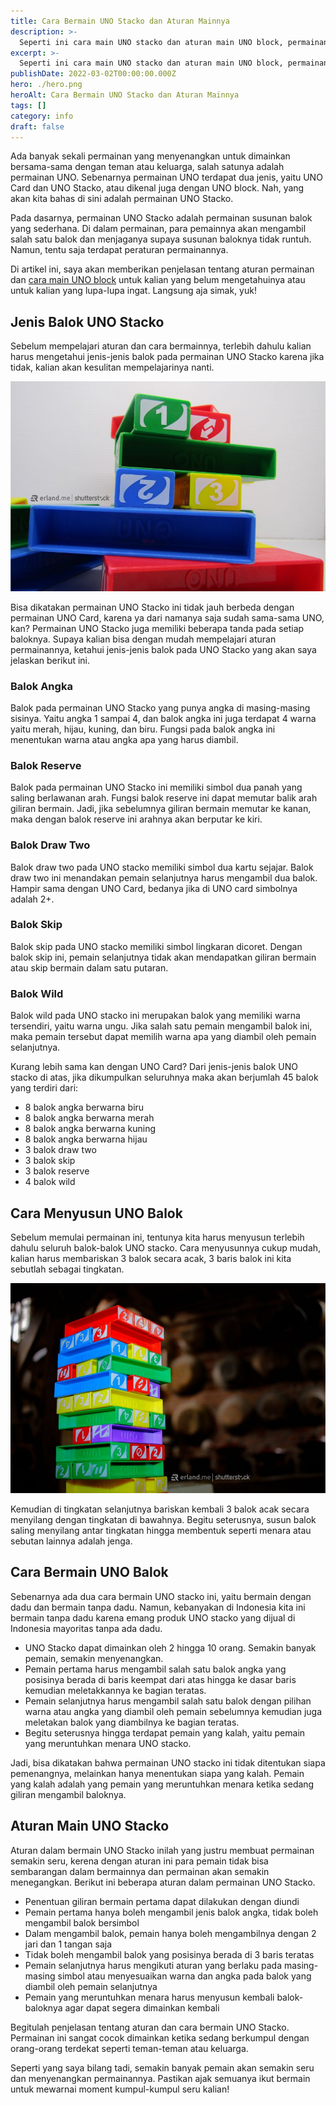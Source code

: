 ```yaml
---
title: Cara Bermain UNO Stacko dan Aturan Mainnya
description: >-
  Seperti ini cara main UNO stacko dan aturan main UNO block, permainan seru untuk dimainkan bersama-sama dengan teman atau keluarga
excerpt: >-
  Seperti ini cara main UNO stacko dan aturan main UNO block, permainan seru untuk dimainkan bersama-sama dengan teman atau keluarga
publishDate: 2022-03-02T00:00:00.000Z
hero: ./hero.png
heroAlt: Cara Bermain UNO Stacko dan Aturan Mainnya
tags: []
category: info
draft: false
---
```


Ada banyak sekali permainan yang menyenangkan untuk dimainkan bersama-sama dengan teman atau keluarga, salah satunya adalah permainan UNO. Sebenarnya permainan UNO terdapat dua jenis, yaitu UNO Card dan UNO Stacko, atau dikenal juga dengan UNO block. Nah, yang akan kita bahas di sini adalah permainan UNO Stacko.

Pada dasarnya, permainan UNO Stacko adalah permainan susunan balok yang sederhana. Di dalam permainan, para pemainnya akan mengambil salah satu balok dan menjaganya supaya susunan baloknya tidak runtuh. Namun, tentu saja terdapat peraturan permainannya.

Di artikel ini, saya akan memberikan penjelasan tentang aturan permainan dan <a href="https://www.guinness.id/temu-santai/article/seru-ini-cara-dan-tips-bermain-uno-stacko">cara main UNO block</a> untuk kalian yang belum mengetahuinya atau untuk kalian yang lupa-lupa ingat. Langsung aja simak, yuk!

## Jenis Balok UNO Stacko

Sebelum mempelajari aturan dan cara bermainnya, terlebih dahulu kalian harus mengetahui jenis-jenis balok pada permainan UNO Stacko karena jika tidak, kalian akan kesulitan mempelajarinya nanti.

![](./images/aturan-main-uno-stacko.jpg)

Bisa dikatakan permainan UNO Stacko ini tidak jauh berbeda dengan permainan UNO Card, karena ya dari namanya saja sudah sama-sama UNO, kan? Permainan UNO Stacko juga memiliki beberapa tanda pada setiap baloknya. Supaya kalian bisa dengan mudah mempelajari aturan permainannya, ketahui jenis-jenis balok pada UNO Stacko yang akan saya jelaskan berikut ini.

### Balok Angka

Balok pada permainan UNO Stacko yang punya angka di masing-masing sisinya. Yaitu angka 1 sampai 4, dan balok angka ini juga terdapat 4 warna yaitu merah, hijau, kuning, dan biru. Fungsi pada balok angka ini menentukan warna atau angka apa yang harus diambil.

### Balok Reserve

Balok pada permainan UNO Stacko ini memiliki simbol dua panah yang saling berlawanan arah. Fungsi balok reserve ini dapat memutar balik arah giliran bermain. Jadi, jika sebelumnya giliran bermain memutar ke kanan, maka dengan balok reserve ini arahnya akan berputar ke kiri.

### Balok Draw Two

Balok draw two pada UNO stacko memiliki simbol dua kartu sejajar. Balok draw two ini menandakan pemain selanjutnya harus mengambil dua balok. Hampir sama dengan UNO Card, bedanya jika di UNO card simbolnya adalah 2+.

### Balok Skip

Balok skip pada UNO stacko memiliki simbol lingkaran dicoret. Dengan balok skip ini, pemain selanjutnya tidak akan mendapatkan giliran bermain atau skip bermain dalam satu putaran.

### Balok Wild

Balok wild pada UNO stacko ini merupakan balok yang memiliki warna tersendiri, yaitu warna ungu. Jika salah satu pemain mengambil balok ini, maka pemain tersebut dapat memilih warna apa yang diambil oleh pemain selanjutnya.

Kurang lebih sama kan dengan UNO Card? Dari jenis-jenis balok UNO stacko di atas, jika dikumpulkan seluruhnya maka akan berjumlah 45 balok yang terdiri dari:

- 8 balok angka berwarna biru
- 8 balok angka berwarna merah
- 8 balok angka berwarna kuning
- 8 balok angka berwarna hijau
- 3 balok draw two
- 3 balok skip
- 3 balok reserve
- 4 balok wild

## Cara Menyusun UNO Balok

Sebelum memulai permainan ini, tentunya kita harus menyusun terlebih dahulu seluruh balok-balok UNO stacko. Cara menyusunnya cukup mudah, kalian harus membariskan 3 balok secara acak, 3 baris balok ini kita sebutlah sebagai tingkatan.

![](./images/cara-main-uno-stacko.jpg)

Kemudian di tingkatan selanjutnya bariskan kembali 3 balok acak secara menyilang dengan tingkatan di bawahnya. Begitu seterusnya, susun balok saling menyilang antar tingkatan hingga membentuk seperti menara atau sebutan lainnya adalah jenga.

## Cara Bermain UNO Balok

Sebenarnya ada dua cara bermain UNO stacko ini, yaitu bermain dengan dadu dan bermain tanpa dadu. Namun, kebanyakan di Indonesia kita ini bermain tanpa dadu karena emang produk UNO stacko yang dijual di Indonesia mayoritas tanpa ada dadu.

- UNO Stacko dapat dimainkan oleh 2 hingga 10 orang. Semakin banyak pemain, semakin menyenangkan.
- Pemain pertama harus mengambil salah satu balok angka yang posisinya berada di baris keempat dari atas hingga ke dasar baris kemudian meletakkannya ke bagian teratas.
- Pemain selanjutnya harus mengambil salah satu balok dengan pilihan warna atau angka yang diambil oleh pemain sebelumnya kemudian juga meletakan balok yang diambilnya ke bagian teratas.
- Begitu seterusnya hingga terdapat pemain yang kalah, yaitu pemain yang meruntuhkan menara UNO stacko.

Jadi, bisa dikatakan bahwa permainan UNO stacko ini tidak ditentukan siapa pemenangnya, melainkan hanya menentukan siapa yang kalah. Pemain yang kalah adalah yang pemain yang meruntuhkan menara ketika sedang giliran mengambil baloknya.

## Aturan Main UNO Stacko

Aturan dalam bermain UNO Stacko inilah yang justru membuat permainan semakin seru, kerena dengan aturan ini para pemain tidak bisa sembarangan dalam bermainnya dan permainan akan semakin menegangkan. Berikut ini beberapa aturan dalam permainan UNO Stacko.

- Penentuan giliran bermain pertama dapat dilakukan dengan diundi
- Pemain pertama hanya boleh mengambil jenis balok angka, tidak boleh mengambil balok bersimbol
- Dalam mengambil balok, pemain hanya boleh mengambilnya dengan 2 jari dan 1 tangan saja
- Tidak boleh mengambil balok yang posisinya berada di 3 baris teratas
- Pemain selanjutnya harus mengikuti aturan yang berlaku pada masing-masing simbol atau menyesuaikan warna dan angka pada balok yang diambil oleh pemain selanjutnya
- Pemain yang meruntuhkan menara harus menyusun kembali balok-baloknya agar dapat segera dimainkan kembali

Begitulah penjelasan tentang aturan dan cara bermain UNO Stacko. Permainan ini sangat cocok dimainkan ketika sedang berkumpul dengan orang-orang terdekat seperti teman-teman atau keluarga.

Seperti yang saya bilang tadi, semakin banyak pemain akan semakin seru dan menyenangkan permainannya. Pastikan ajak semuanya ikut bermain untuk mewarnai moment kumpul-kumpul seru kalian!